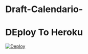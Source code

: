 # Draft-Calendario-
# DEploy To Heroku

[![Deploy](https://www.herokucdn.com/deploy/button.svg)](https://heroku.com/deploy?template=https://github.com/BigSmokeCuba/Draft-Calendario)
